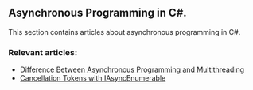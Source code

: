## Asynchronous Programming in C#.

This section contains articles about asynchronous programming in C#.

### Relevant articles:

- [Difference Between Asynchronous Programming and Multithreading](https://code-maze.com/csharp-async-vs-multi-threading/)
- [Cancellation Tokens with IAsyncEnumerable](https://code-maze.com/csharp-cancellation-tokens-with-iasyncenumerable/)
